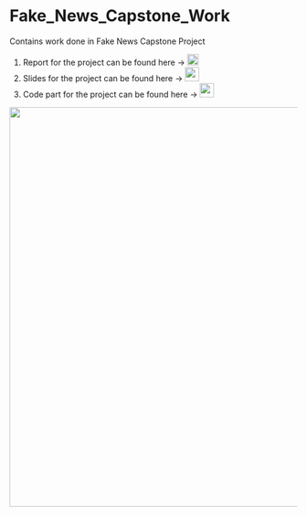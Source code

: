 # Fake_News_Capstone_Work
Contains work done in Fake News Capstone Project

1. Report for the project can be found here -> <a href = "https://github.com/singh-l/Fake_News_Capstone_Work/blob/master/TO%20SUBMIT/21_report.pdf"> <img src="https://www.seekpng.com/png/small/208-2088541_source-dataondemand-fr-report-project-icon-report-icon.png" width="20"></a> 
2. Slides for the project can be found here -> <a href = "https://github.com/singh-l/Fake_News_Capstone_Work/blob/master/TO%20SUBMIT/21_ppt.pdf"> <img src="https://blogs.shu.ac.uk/shutel/files/2014/08/GSlides.png" width="25"></a> 
3. Code part for the project can be found here -> <a href = "https://github.com/singh-l/Fake_News_Capstone_Work/tree/master/fake-news-detection"> <img src="https://retail.newhorizonsnigeria.com/wp-content/uploads/2014/07/python-language-logo.jpg" width="25"></a> 

<img src="https://scx2.b-cdn.net/gfx/news/2020/5-thepsycholog.jpg" width= "700">
